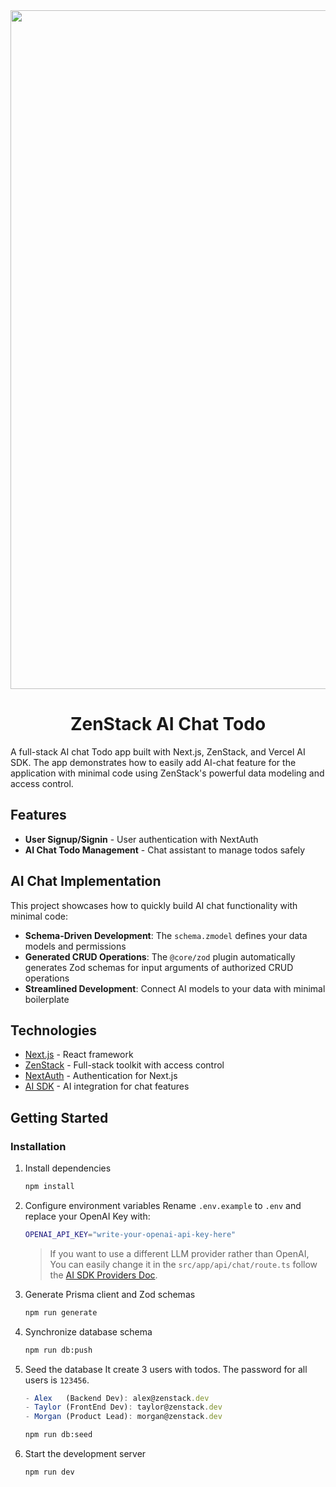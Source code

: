 <div align="center">
<img width="1086" alt="Image" src="https://github.com/user-attachments/assets/e8fb93a9-bed6-4475-b82f-1ac8eb152800" />
    <h1>ZenStack AI Chat Todo</h1>
</div>

A full-stack AI chat Todo app built with Next.js, ZenStack, and Vercel AI SDK. The app demonstrates how to easily add AI-chat feature for the application with minimal code using ZenStack's powerful data modeling and access control.

## Features

- **User Signup/Signin** - User authentication with NextAuth
- **AI Chat Todo Management** - Chat assistant to manage todos safely

## AI Chat Implementation

This project showcases how to quickly build AI chat functionality with minimal code:

- **Schema-Driven Development**: The `schema.zmodel` defines your data models and permissions
- **Generated CRUD Operations**: The `@core/zod` plugin automatically generates Zod schemas for input arguments of authorized CRUD operations
- **Streamlined Development**: Connect AI models to your data with minimal boilerplate

## Technologies

- [Next.js](https://nextjs.org/) - React framework
- [ZenStack](https://zenstack.dev/) - Full-stack toolkit with access control
- [NextAuth](https://next-auth.js.org/) - Authentication for Next.js
- [AI SDK](https://sdk.vercel.ai/) - AI integration for chat features

## Getting Started

### Installation

1. Install dependencies

   ```bash
   npm install
   ```

2. Configure environment variables
   Rename `.env.example` to `.env` and replace your OpenAI Key with:

   ```bash
   OPENAI_API_KEY="write-your-openai-api-key-here"
   ```

   > If you want to use a different LLM provider rather than OpenAI, You can easily change it in the `src/app/api/chat/route.ts`
   > follow the [AI SDK Providers Doc](https://ai-sdk.dev/providers/ai-sdk-providers).

3. Generate Prisma client and Zod schemas

   ```bash
   npm run generate
   ```

4. Synchronize database schema

   ```bash
   npm run db:push
   ```

5. Seed the database
   It create 3 users with todos. The password for all users is `123456`.

   ```typescript
   - Alex   (Backend Dev): alex@zenstack.dev
   - Taylor (FrontEnd Dev): taylor@zenstack.dev
   - Morgan (Product Lead): morgan@zenstack.dev
   ```

   ```bash
   npm run db:seed
   ```

6. Start the development server

   ```bash
   npm run dev
   ```
